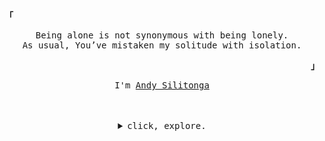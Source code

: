 <p align="left"><b><samp>「</samp></b></p>
  <p align="center">
    <samp>
      Being alone is not synonymous with being lonely. <br>
      As usual, You’ve mistaken my solitude with isolation.
    </samp>
  </p>
<p align="right"><b><samp>」</samp></b></p>
<p align="center"><samp>I'm <a href="https://andysilitonga.vercel.app/">Andy Silitonga</a></samp></p>
<br><br>

<details align="center">
<summary><samp>click, explore.</samp></summary>
<h2></h2>
<p align="center">
  <samp>Technologies I've touched.</samp>
  <br><br>
  <samp>
    <samp>
      <img height="30" src="https://user-images.githubusercontent.com/40969170/176788707-7fbb4a06-9885-4b0e-8e9e-540f3d4f880e.png">
    </samp>&nbsp;
    <samp>
      <img height="25" src="https://user-images.githubusercontent.com/40969170/176788766-df23cb10-d369-4465-ad33-8b81dd6dcaf2.png">
    </samp>&nbsp;
    <samp>
      <img height="25" src="https://user-images.githubusercontent.com/40969170/176789828-bf3951f7-2467-4115-a6f8-b90987fc3d82.png">
    </samp>&nbsp;
    <samp>
      <img height="25" src="https://user-images.githubusercontent.com/40969170/176789960-8dbf0402-d92b-430e-9b0a-8ad2eff2743b.png">
    </samp>&nbsp;
    <samp>
      <img height="25" src="https://user-images.githubusercontent.com/40969170/176788783-8eeb41b3-fb6f-40a7-8cf6-64731ae4c893.png">
    </samp>&nbsp;
    <samp>
      <img height="25" src="https://user-images.githubusercontent.com/40969170/176788796-88fa1950-cff3-40e2-ae25-a4a680fa4499.png">
    </samp>&nbsp;
    <samp>
      <img height="25" src="https://user-images.githubusercontent.com/40969170/176788743-37ff788e-56a8-4730-a8dc-3482d5554bc9.png">
    </samp>&nbsp;
    <samp>
      <img height="25" src="https://user-images.githubusercontent.com/40969170/181056767-70aabdd2-a5d8-4e57-857a-7b03ae868c5d.png">
    </samp>&nbsp;
    <samp>
      <img height="25" src="https://user-images.githubusercontent.com/40969170/176791017-da8c3831-e652-4057-95b9-91408376bcb2.png">
    </samp>&nbsp;
    <samp>
      <img height="25" src="https://user-images.githubusercontent.com/40969170/181056189-6550b326-3d05-4d37-bc60-ec671d63b44c.png">
    </samp>&nbsp;
    <samp>
      <img height="25" src="https://user-images.githubusercontent.com/40969170/176790840-6f413abd-1feb-42b4-9a91-3bb48ede0e56.png">
    </samp>
  <br><br>
  </samp>
</p>
<p align="center">
  <samp>freeTime ? learn(programming) && learn(linux) : watch(anime) || read(manga);</samp>
</p><br>
<table align="center">
  <tr>
    <td>
      <img align="center" height="137px" src="https://github-readme-stats.vercel.app/api/top-langs/?username=AndyNotfound&layout=compact&private=true&title_color=FE4EBA&langs_count=11&hide_border=true&theme=nord" />
     </td>
     <td>
      <img align="center" height="137px" src="https://github-readme-stats.vercel.app/api?username=AndyNotfound&count_private=true&show_icons=true&include_all_commits=true&line_height=21&hide_border=true&theme=nord&title_color=FE4EBA" />
     </td>
    </tr>
  </table>
<br><br>
<samp>
  <p align="center">do{contact(<a href="mailto:Andy.Notfound@gmail.com">Email</a>); peek(<a href="">LinkedIn</a>); visit(<a href="">PortfolioWebsite</a>)}</p>
</samp>
</details>
